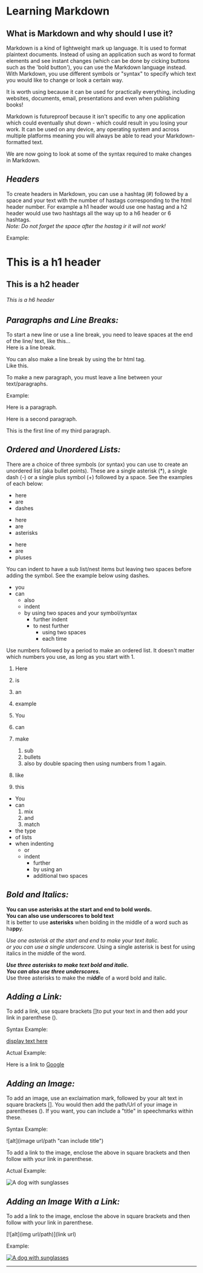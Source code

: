 # Learning Markdown

## What is Markdown and why should I use it?

Markdown is a kind of lightweight mark up language. It is used to format plaintext documents. Instead of using an application such as word to format elements and see instant changes (which can be done by cicking buttons such as the 'bold button'), you can use the Markdown language instead. With Markdown, you use different symbols or "syntax" to specify which text you would like to change or look a certain way.

It is worth using because it can be used for practically everything, including websites, documents, email, presentations and even when publishing books!

Markdown is futureproof because it isn't specific to any one application which could eventually shut down - which could result in you losing your work. It can be used on any device, any operating system and across multiple platforms meaning you will always be able to read your Markdown-formatted text.

We are now going to look at some of the syntax required to make changes in Markdown.


## *Headers*

To create headers in Markdown, you can use a hashtag (#) followed by a space and your text with the number of hastags corresponding to the html header number. For example a h1 header would use one hastag and a h2 header would use two hashtags all the way up to a h6 header or 6 hashtags.  
*Note: Do not forget the space after the hastag ir it will not work!*

Example:

# This is a h1 header  


## This is a h2 header  


###### This is a h6 header



## *Paragraphs and Line Breaks:*

To start a new line or use a line break, you need to leave spaces at the end of the line/ text, like this...  
Here is a line break.

You can also make a line break by using the br html tag.<br>
Like this.

To make a new paragraph, you must leave a line between your text/paragraphs.

Example:

Here is a paragraph.

Here is a second paragraph.

This is the first line of my third paragraph.  

## *Ordered and Unordered Lists:*

There are a choice of three symbols (or syntax) you can use to create an unordered list (aka bullet points). These are a single asterisk (*), a single dash (-) or a single plus symbol (+) followed by a space. See the examples of each below:

- here
- are
- dashes
 

* here
* are
* asterisks


+ here
+ are
+ pluses
 

You can indent to have a sub list/nest items but leaving two spaces before adding the symbol. See the example below using dashes.

- you
- can
  - also
  - indent
  - by using two spaces and your symbol/syntax
    - further indent
    - to nest further
      - using two spaces
      - each time

Use numbers followed by a period to make an ordered list. It doesn't matter which numbers you use, as long as you start with 1.  

1. Here
2. is
3. an
4. example


1. You
2. can
3. make
   1. sub
   2. bullets
   3. also by double spacing then using numbers from 1 again.
4. like
5. this

- You
- can
  1. mix
  2. and
  3. match
- the type
- of lists
- when indenting
  - or
  - indent
    - further
    - by using an
    - additional two spaces

## *Bold and Italics:*

**You can use asterisks at the start and end to bold words.**  
__You can also use underscores to bold text__  
It is better to use **asterisks** when bolding in the middle of a word such as ha**pp**y.

*Use one asterisk at the start and end to make your text italic.*  
_or you can use a single underscore._
Using a single asterisk is best for using italics in the m*idd*le of the word.

***Use three asterisks to make text bold and italic.***  
___You can also use three underscores.___  
Use three asterisks to make the m***idd***le of a word bold and italic.

## *Adding a Link:*

To add a link, use square brackets []to put your text in and then add your link in parenthese ().

Syntax Example:  

[display text here](link-url)

Actual Example:

Here is a link to [Google](https://www.google.co.uk/)

## *Adding an Image:*

To add an image, use an exclaimation mark, followed by your alt text in square brackets []. You would then add the path/Url of your image in parentheses (). If you want, you can include a "title" in speechmarks within these.

Syntax Example:  

![alt](image url/path "can include title")

To add a link to the image, enclose the above in square brackets and then follow with your link in parenthese.  

Actual Example:

![A dog with sunglasses](https://images.pexels.com/photos/2607544/pexels-photo-2607544.jpeg?auto=compress&cs=tinysrgb&w=1260&h=750&dpr=1 "Medium Short-coated White Dog on White Textile")  

## *Adding an Image With a Link:*

To add a link to the image, enclose the above in square brackets and then follow with your link in parenthese.  

[![alt](img url/path)](link url)

Example:

[![A dog with sunglasses](https://images.pexels.com/photos/2607544/pexels-photo-2607544.jpeg?auto=compress&cs=tinysrgb&w=1260&h=750&dpr=1 "Medium Short-coated White Dog on White Textile")](https://www.pexels.com/photo/medium-short-coated-white-dog-on-white-textile-2607544/)

---